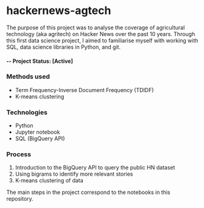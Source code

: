 # hackernews-agtech
The purpose of this project was to analyse the coverage of agricultural technology (aka agritech) on Hacker News over the past 10 years. Through this first data science project, I aimed to familiarise myself with working with SQL, data science libraries in Python, and git.

#### -- Project Status: [Active]

### Methods used
* Term Frequency-Inverse Document Frequency (TDIDF)
* K-means clustering

### Technologies
* Python
* Jupyter notebook
* SQL (BigQuery API)

### Process 
1. Introduction to the BigQuery API to query the public HN dataset
2. Using bigrams to identify more relevant stories
3. K-means clustering of data

The main steps in the project correspond to the notebooks in this repository.
